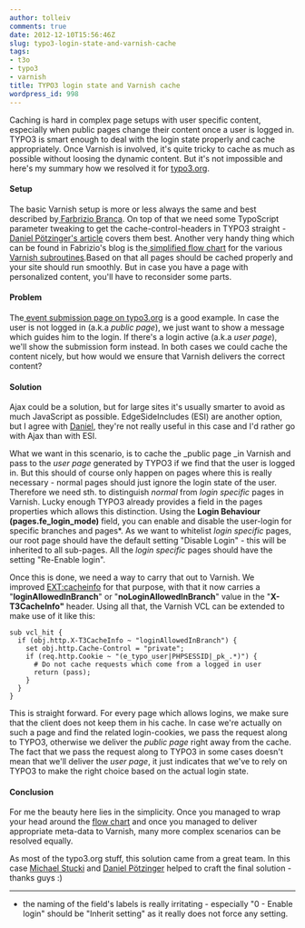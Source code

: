 ```yaml
---
author: tolleiv
comments: true
date: 2012-12-10T15:56:46Z
slug: typo3-login-state-and-varnish-cache
tags:
- t3o
- typo3
- varnish
title: TYPO3 login state and Varnish cache
wordpress_id: 998
---
```


Caching is hard in complex page setups with user specific content, especially when public pages change their content once a user is logged in. TYPO3 is smart enough to deal with the login state properly and cache appropriately. Once Varnish is involved, it's quite tricky to cache as much as possible without loosing the dynamic content. But it's not impossible and here's my summary how we resolved it for [typo3.org](http://typo3.org).



#### Setup


The basic Varnish setup is more or less always the same and best described by[ Farbrizio Branca](http://www.fabrizio-branca.de/nginx-varnish-apache-magento-typo3.html). On top of that we need   some TypoScript parameter tweaking to get the cache-control-headers in TYPO3 straight - [Daniel Pötzinger's article](http://www.typo3-media.com/blog/website-caching-login.html) covers them best. Another very handy thing which can be found in Fabrizio's blog is the[ simplified flow chart](http://www.fabrizio-branca.de/make-your-magento-store-fly-using-varnish.html) for the various [Varnish subroutines](https://www.varnish-cache.org/trac/wiki/VCLExampleDefault).Based on that all pages should be cached properly and your site should run smoothly. But in case you have a page with personalized content, you'll have to reconsider some parts.



#### Problem


The[ event submission page on typo3.org](http://typo3.org/events/add-new-event/new/) is a good example. In case the user is not logged in (a.k.a _public page_), we just want to show a message which guides him to the login. If there's a login active (a.k.a _user page_), we'll show the submission form instead. In both cases we could cache the content nicely, but how would we ensure that Varnish delivers the correct content?



#### Solution


Ajax could be a solution, but for large sites it's usually smarter to avoid as much JavaScript as possible. EdgeSideIncludes (ESI) are another option, but I agree with [Daniel](http://www.typo3-media.com/blog/website-caching-login.html), they're not really useful in this case and I'd rather go with Ajax than with ESI.

What we want in this scenario, is to cache the _public page _in Varnish and pass to the _user page_ generated by TYPO3 if we find that the user is logged in. But this should of course only happen on pages where this is really necessary - normal pages should just ignore the login state of the user. Therefore we need sth. to distinguish _normal_ from _login specific_ pages in Varnish. Lucky enough TYPO3 already provides a field in the pages properties which allows this distinction. Using the **Login Behaviour (pages.fe_login_mode)** field, you can enable and disable the user-login for specific branches and pages*. As we want to whitelist _login specific_ pages, our root page should have the default setting "Disable Login" - this will be inherited to all sub-pages. All the _login specific_ pages should have the setting "Re-Enable login".

Once this is done, we need a way to carry that out to Varnish. We improved [EXT:cacheinfo](http://forge.typo3.org/projects/extension-cacheinfo) for that purpose, with that it now carries a "**loginAllowedInBranch**" or "**noLoginAllowedInBranch**" value in the "**X-T3CacheInfo"** header. Using all that, the Varnish VCL can be extended to make use of it like this:

    
    sub vcl_hit {
      if (obj.http.X-T3CacheInfo ~ "loginAllowedInBranch") {
        set obj.http.Cache-Control = "private";
        if (req.http.Cookie ~ "(e_typo_user|PHPSESSID|_pk_.*)") {
          # Do not cache requests which come from a logged in user
          return (pass);
        }
      }
    }


This is straight forward. For every page which allows logins, we make sure that the client does not keep them in his cache. In case we're actually on such a page and find the related login-cookies, we pass the request along to TYPO3, otherwise we deliver the _public page_ right away from the cache. The fact that we pass the request along to TYPO3 in some cases doesn't mean that we'll deliver the _user page_, it just indicates that we've to rely on TYPO3 to make the right choice based on the actual login state.



#### Conclusion


For me the beauty here lies in the simplicity. Once you managed to wrap your head around the [flow chart](http://www.fabrizio-branca.de/make-your-magento-store-fly-using-varnish.html) and once you managed to deliver appropriate meta-data to Varnish, many more complex scenarios can be resolved equally.

As most of the typo3.org stuff, this solution came from a great team. In this case [Michael Stucki](https://twitter.com/stucki) and [Daniel Pötzinger](https://twitter.com/danpoetz) helped to craft the final solution - thanks guys :)



* * *



* the naming of the field's labels is really irritating - especially "0 - Enable login" should be "Inherit setting" as it really does not force any setting.
